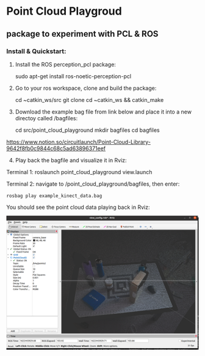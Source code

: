 # Point Cloud Playgroud

## package to experiment with PCL & ROS

### Install & Quickstart:

1) Install the ROS perception_pcl package:

    sudo apt-get install ros-noetic-perception-pcl

2) Go to your ros workspace, clone and build the package:

    cd ~catkin_ws/src
    git clone 
    cd ~catkin_ws && catkin_make

3) Download the example bag file from link below and place it into a new directoy called /bagfiles:

    cd src/point_cloud_playground
    mkdir bagfiles
    cd bagfiles

https://www.notion.so/circuitlaunch/Point-Cloud-Library-9642f8fb0c9844c68c5ad63896371eef

4) Play back the bagfile and visualize it in Rviz:

Terminal 1: roslaunch point_cloud_playground view.launch

Terminal 2: navigate to /point_cloud_playground/bagfiles, then enter:

    rosbag play example_kinect_data.bag

You should see the point cloud data playing back in Rviz:

![image info](./assets/rviz_pc.png)



